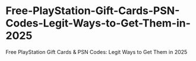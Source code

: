 # Free-PlayStation-Gift-Cards-PSN-Codes-Legit-Ways-to-Get-Them-in-2025
Free PlayStation Gift Cards &amp; PSN Codes: Legit Ways to Get Them in 2025
